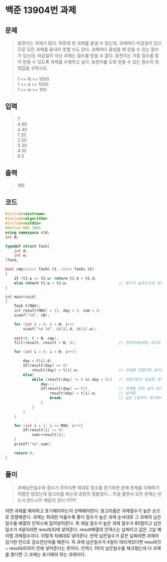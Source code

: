 # 백준 13904번 과제
## 문제
> 웅찬이는 과제가 많다. 하루에 한 과제를 끝낼 수 있는데, 
과제마다 마감일이 있으므로 모든 과제를 끝내지 못할 수도 있다. 
과제마다 끝냈을 때 얻을 수 있는 점수가 있는데, 마감일이 지난 과제는 점수를 받을 수 없다.
웅찬이는 가장 점수를 많이 받을 수 있도록 과제를 수행하고 싶다.
웅찬이를 도와 얻을 수 있는 점수의 최댓값을 구하시오. </br></br>
1 <= N <= 1000</br>
1 <= d <= 1000</br>
1 <= w <= 100</br>

## 입력
>7</br> 
4 60</br>
4 40</br>
1 20</br>
2 50</br>
3 30</br>
4 10</br>
6 5</br>

## 출력
> 185
## 코드
```c++
#include<iostream>
#include<algorithm>
#include<cstdio>
#define MAX 1001
using namespace std;
int N;

typedef struct Task{
    int d;
    int w;
}Task;

bool cmp(const Task& t1, const Task& t2)
{
    if (t1.w == t2.w) return t1.d > t2.d;
    else return t1.w > t2.w;                       // 점수가 높은순으로 정렬~~~~
}

int main(void)
{
    Task t[MAX];
    int result[MAX] = {}, day = 0, sum = 0;
    scanf("%d", &N);

    for (int i = 0; i < N; i++)
        scanf("%d %d", &t[i].d, &t[i].w);
        
    sort(t, t + N, cmp);
    fill(result, result + N, 0);                   // 안한과제날짜는 0으로 표시

    for (int i = 0; i < N; i++){

        day = t[i].d;            
        if(result[day] == 0)
            result[day] = t[i].w;                  // 과제를 안했다면 넣어줌
        else{
            while (result[day] != 0 && day > 0){   // 마감기한이 동일한 과제가있다면 그 날 안으로 해야할 날짜를 찾는다.
                day--;                             
                if(result[day] == 0){              // 과제를 안한 날이 있다면
                    result[day] = t[i].w;          // 넣어줌 
                    break;                         // 남은 1일까지 체크해서 모두 과제날짜가 있다면 그 과제는 포기해야할 과제
                }
            }
        }
    }

    for (int i = 1; i <= MAX; i++){
        if(result[i] != 0)
            sum+=result[i];        
    }
    printf("%d",sum);

    return 0;
}
```
## 풀이
> 과제남은일수와 점수가 주어지면 최대로 점수를 얻기위한 문제
문제를 이해하기 어렵진 않았는데 알고리즘 짜는데 굉장히 힘들었다...
이걸 풀면서 모든 문제는 반드시 반드시!!! 해답이 있다 !!!!!!!! </br>

어떤 과제를 해야하고 포기해야하는지 선택해야한다.
알고리즘은 과제점수가 높은 순으로 정렬해준다.
과제는 최대한 미룰수록 좋다
점수가 높은 과제 순서대로 그 과제의 남은일수를 배열의 인덱스에 집어넣어준다.
즉 제일 점수가 높은 과제 점수가 80점이고 남은일수가 4일이라면 result[4]에 넣어준다.
result배열의 인덱스는 날짜이고 값은 그날 해야할 과제점수이다.
이렇게 차례대로 넣어준다. 
만약 남은일수가 같은 날짜라면 과제마감기한 안으로 감소연산자를 해준다.
즉 과제 남은일수가 4일이 여러개있다면 result[1] ~ result[4]까지 안에 넣어준다는 뜻이다.
인덱스 1까지 남은일수를 체크했는데 다 과제를 했다면 그 과제는 포기해야 하는 과제이다.


